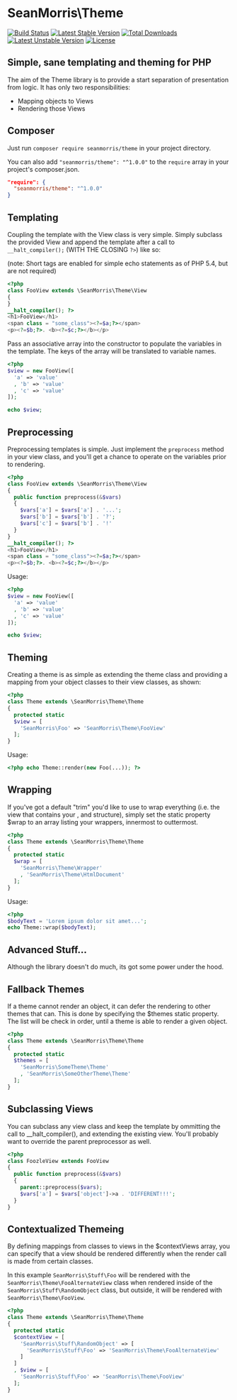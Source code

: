 # SeanMorris\Theme

[![Build Status](https://travis-ci.org/seanmorris/theme.svg?branch=master)](https://travis-ci.org/seanmorris/theme) [![Latest Stable Version](https://poser.pugx.org/seanmorris/theme/v/stable)](https://packagist.org/packages/seanmorris/theme) [![Total Downloads](https://poser.pugx.org/seanmorris/theme/downloads)](https://packagist.org/packages/seanmorris/theme) [![Latest Unstable Version](https://poser.pugx.org/seanmorris/theme/v/unstable)](https://packagist.org/packages/seanmorris/theme) [![License](https://poser.pugx.org/seanmorris/theme/license)](https://packagist.org/packages/seanmorris/theme)

## Simple, sane templating and theming for PHP

The aim of the Theme library is to provide a start separation of presentation from logic. It has only two responsibilities:

* Mapping objects to Views
* Rendering those Views

## Composer

Just run `composer require seanmorris/theme` in your project directory.

You can also add `"seanmorris/theme": "^1.0.0"` to the `require` array in your project's composer.json.

```json
"require": {
  "seanmorris/theme": "^1.0.0"
}
```


## Templating

Coupling the template with the View class is very simple. Simply subclass the provided View and append the template after a call to `__halt_compiler();` (WITH THE CLOSING `?>`) like so:

(note: Short tags are enabled for simple echo statements as of PHP 5.4, but are not required)

```php
<?php
class FooView extends \SeanMorris\Theme\View
{
}
__halt_compiler(); ?>
<h1>FooView</h1>
<span class = "some_class"><?=$a;?></span>
<p><?=$b;?>. <b><?=$c;?></b></p>
```

Pass an associative array into the constructor to populate the variables in the template. The keys of the array will be translated to variable names. 

```php
<?php
$view = new FooView([
  'a' => 'value'
  , 'b' => 'value'
  , 'c' => 'value'
]);

echo $view;
```

## Preprocessing

Preprocessing templates is simple. Just implement the ```preprocess``` method in your view class, and you'll get a chance to operate on the variables prior to rendering.

```php
<?php
class FooView extends \SeanMorris\Theme\View
{
  public function preprocess(&$vars)
  {
    $vars['a'] = $vars['a'] . '...';
    $vars['b'] = $vars['b'] . '?';
    $vars['c'] = $vars['b'] . '!'
  }
}
__halt_compiler(); ?>
<h1>FooView</h1>
<span class = "some_class"><?=$a;?></span>
<p><?=$b;?>. <b><?=$c;?></b></p>
```

Usage:

```php
<?php
$view = new FooView([
  'a' => 'value'
  , 'b' => 'value'
  , 'c' => 'value'
]);

echo $view;
```

## Theming

Creating a theme is as simple as extending the theme class and providing a mapping from your object classes to their view classes, as shown:

```php
<?php
class Theme extends \SeanMorris\Theme\Theme
{
  protected static
  $view = [
    'SeanMorris\Foo' => 'SeanMorris\Theme\FooView'
  ];
}
```

Usage:

```php
<?php echo Theme::render(new Foo(...)); ?>
```

## Wrapping

If you've got a default "trim" you'd like to use to wrap everything (i.e. the view that contains your <html> <head>, and <body> structure), simply set the static property $wrap to an array listing your wrappers, innermost to outtermost.

```php
<?php
class Theme extends \SeanMorris\Theme\Theme
{
  protected static
  $wrap = [
    'SeanMorris\Theme\Wrapper'
    , 'SeanMorris\Theme\HtmlDocument' 
  ];
}
```
Usage:

```php
<?php
$bodyText = 'Lorem ipsum dolor sit amet...';
echo Theme::wrap($bodyText);
```

## Advanced Stuff...

Although the library doesn't do much, its got some power under the hood.

## Fallback Themes

If a theme cannot render an object, it can defer the rendering to other themes that can. This is done by specifying the $themes static property. The list will be check in order, until a theme is able to render a given object.

```php
<?php
class Theme extends \SeanMorris\Theme\Theme
{
  protected static
  $themes = [
    'SeanMorris\SomeTheme\Theme'
    , 'SeanMorris\SomeOtherTheme\Theme'
  ];
}
```

## Subclassing Views

You can subclass any view class and keep the template by ommitting the call to __halt_compiler(), and extending the existing view. You'll probably want to override the parent preprocessor as well.

```php
<?php
class FoozleView extends FooView
{
  public function preprocess(&$vars)
  {
    parent::preprocess($vars);
    $vars['a'] = $vars['object']->a . 'DIFFERENT!!!';
  }
}
```

## Contextualized Themeing

By defining mappings from classes to views in the $contextViews array, you can specify that a view should be rendered differently when the render call is made from certain classes.

In this example `SeanMorris\Stuff\Foo` will be rendered with the `SeanMorris\Theme\FooAlternateView` class when rendered inside of the `SeanMorris\Stuff\RandomObject` class, but outside, it will be rendered with `SeanMorris\Theme\FooView`.

```php
<?php
class Theme extends \SeanMorris\Theme\Theme
{
  protected static
  $contextView = [
    'SeanMorris\Stuff\RandomObject' => [
      'SeanMorris\Stuff\Foo' => 'SeanMorris\Theme\FooAlternateView'
    ]
  ]
  , $view = [
    'SeanMorris\Stuff\Foo' => 'SeanMorris\Theme\FooView'
  ];
}
```
